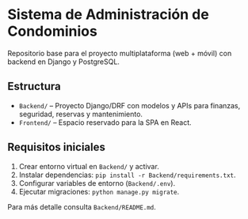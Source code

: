 ﻿# Sistema de Administración de Condominios

Repositorio base para el proyecto multiplataforma (web + móvil) con backend en Django y PostgreSQL.

## Estructura

- `Backend/` – Proyecto Django/DRF con modelos y APIs para finanzas, seguridad, reservas y mantenimiento.
- `Frontend/` – Espacio reservado para la SPA en React.

## Requisitos iniciales

1. Crear entorno virtual en `Backend/` y activar.
2. Instalar dependencias: `pip install -r Backend/requirements.txt`.
3. Configurar variables de entorno (`Backend/.env`).
4. Ejecutar migraciones: `python manage.py migrate`.

Para más detalle consulta `Backend/README.md`.